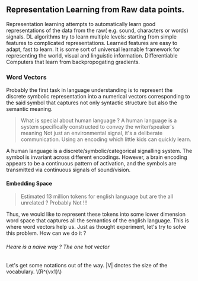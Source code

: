 ## Representation Learning from Raw data points.
Representation learning attempts to automatically learn good representations of the data from the raw( e.g. sound, characters or words) signals. DL algorithms try to learn multiple levels: starting from simple features to complicated representations. Learned features are easy to adapt, fast to learn. It is some sort of universal learnable framework for representing the world, visual and linguistic information. Differentiable Computers that learn from backpropogating gradients.  

### Word Vectors 

Probably the first task in language understanding is to represent the discrete symbolic representation into
a numerical vectors corresponding to the said symbol that captures not only syntactic structure but also the semantic meaning.

> What is special about human language ? 
> A human language is a system specifically constructed to convey the writer/speaker's meaning
> Not just an environmental signal, it's a deliberate communication.
> Using an encoding which little kids can quickly learn.

A human language is a discrete/symbolic/categorical signalling system.
The symbol is invariant across different encodings. However, a brain encoding appears to be a continuous pattern of activation, and the 
symbols are transmitted via continuous signals of sound/vision.

#### Embedding Space 

> Estimated 13 million tokens for english language but are the all unrelated ? Probably Not !!!

Thus, we would like to represent these tokens into some lower dimension word space that captures all the semantics of the english language. This is where word vectors help us. Just as thought experiment, let's try to solve this problem. How can we do it ? 

###### Heare is a naive way ? The one hot vector

Let's get some notations out of the way. |V| dnotes the size of the vocabulary. \\(R^{vx1}\\)
